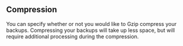 


## Compression

You can specify whether or not you would like to Gzip compress your backups. Compressing your backups will take up less space, but will require additional processing during the compression.  

